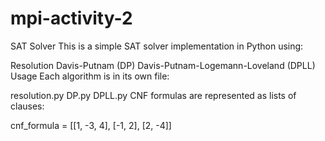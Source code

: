 # mpi-activity-2
SAT Solver
This is a simple SAT solver implementation in Python using:

Resolution
Davis-Putnam (DP)
Davis-Putnam-Logemann-Loveland (DPLL)
Usage
Each algorithm is in its own file:

resolution.py
DP.py
DPLL.py
CNF formulas are represented as lists of clauses:

cnf_formula = [[1, -3, 4], [-1, 2], [2, -4]]
